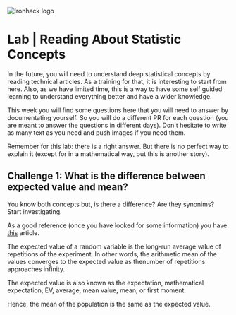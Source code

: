 ![Ironhack logo](https://i.imgur.com/1QgrNNw.png)

# Lab | Reading About Statistic Concepts

In the future, you will need to understand deep statistical concepts by reading technical articles. As a training for that, it is interesting to start from here. Also, as we have limited time, this is a way to have some self guided learning to understand everything better and have a wider knowledge.

This week you will find some questions here that you will need to answer by documentating yourself. So you will do a different PR for each question (you are meant to answer the questions in different days). Don't hesitate to write as many text as you need and push images if you need them.

Remember for this lab: there is a right answer. But there is no perfect way to explain it (except for in a mathematical way, but this is another story).

## Challenge 1: What is the difference between expected value and mean?
You know both concepts but, is there a difference? Are they synonims? Start investigating. 

As a good reference (once you have looked for some information) you have   [this](https://towardsdatascience.com/what-is-expected-value-4815bdbd84de) article.

The expected value of a random variable is the long-run average value of repetitions of the experiment. In other words, the arithmetic mean of the values converges to the expected value as thenumber of repetitions approaches infinity. 

The expected value is also known as the expectation, mathematical expectation, EV, average, mean value, mean, or first moment.

Hence, the mean of the population is the same as the expected value.